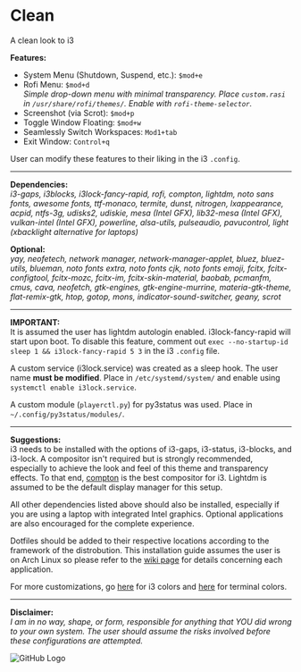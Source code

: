 # Clean
A clean look to i3

<b>Features:</b><br>
* System Menu (Shutdown, Suspend, etc.): `$mod+e`
* Rofi Menu: `$mod+d`<br>
<i>Simple drop-down menu with minimal transparency.  Place `custom.rasi` in `/usr/share/rofi/themes/`. Enable with `rofi-theme-selector`.</i>
* Screenshot (via Scrot): `$mod+p`
* Toggle Window Floating: `$mod+w`
* Seamlessly Switch Workspaces: `Mod1+tab`
* Exit Window: `Control+q`

User can modify these features to their liking in the i3 `.config`.

---

<b>Dependencies:</b><br>
<i>i3-gaps, i3blocks, i3lock-fancy-rapid, rofi, compton, lightdm, noto sans fonts, awesome fonts, ttf-monaco, termite, dunst, nitrogen, lxappearance, acpid, ntfs-3g, udisks2, udiskie, mesa (Intel GFX), lib32-mesa (Intel GFX), vulkan-intel (Intel GFX), powerline, alsa-utils, pulseaudio, pavucontrol, light (xbacklight alternative for laptops)</i>

<b>Optional:</b><br>
<i>yay, neofetech, network manager, network-manager-applet, bluez, bluez-utils, blueman, noto fonts extra, noto fonts cjk, noto fonts emoji, fcitx, fcitx-configtool, fcitx-mozc, fcitx-im, fcitx-skin-material, baobab, pcmanfm, cmus, cava, neofetch, gtk-engines, gtk-engine-murrine, materia-gtk-theme, flat-remix-gtk, htop, gotop, mons, indicator-sound-switcher, geany, scrot</i>

---

<b>IMPORTANT:</b><br>
It is assumed the user has lightdm autologin enabled.  i3lock-fancy-rapid will start upon boot.  To disable this feature, comment out `exec --no-startup-id sleep 1 && i3lock-fancy-rapid 5 3` in the i3 `.config` file.  

A custom service (i3lock.service) was created as a sleep hook.  The user name <b>must be modified</b>.  Place in `/etc/systemd/system/` and enable using `systemctl enable i3lock.service`.

A custom module (`playerctl.py`) for py3status was used.  Place in `~/.config/py3status/modules/`.

---

<b>Suggestions:</b><br>
i3 needs to be installed with the options of i3-gaps, i3-status, i3-blocks, and i3-lock.  A compositor isn't required but is strongly recommended, especially to achieve the look and feel of this theme and transparency effects.  To that end, [compton](https://github.com/chjj/compton) is the best compositor for i3.  Lightdm is assumed to be the default display manager for this setup.

All other dependencies listed above should also be installed, especially if you are using a laptop with integrated Intel graphics.  Optional applications are also encouraged for the complete experience.

Dotfiles should be added to their respective locations according to the framework of the distrobution.  This installation guide assumes the user is on Arch Linux so please refer to the [wiki page](https://wiki.archlinux.org/) for details concerning each application.

For more customizations, go [here](https://thomashunter.name/i3-configurator/) for i3 colors and [here](http://terminal.sexy/) for terminal colors.

---

<b>Disclaimer:</b><br>
<i>I am in no way, shape, or form, responsible for anything that YOU did wrong to your own system.  The user should assume the risks involved before these configurations are attempted.</i>

![GitHub Logo](/Complete.png)

